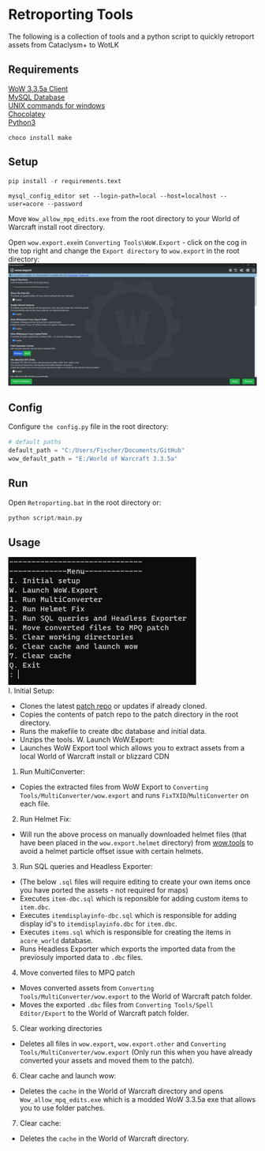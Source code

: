 
# Retroporting Tools

The following is a collection of tools and a python script to quickly retroport assets from Cataclysm+ to WotLK


## Requirements
[WoW 3.3.5a Client](https://wowdl.net/client/3.3.5a-win-us)\
[MySQL Database](https://dev.mysql.com/downloads/mysql/)\
[UNIX commands for windows](https://github.com/George-Ogden/UNIX)\
[Chocolatey](https://chocolatey.org/install)\
[Python3](https://www.python.org/downloads/)
```
choco install make
```
## Setup

```python
pip install -r requirements.text
```
```MySQL
mysql_config_editor set --login-path=local --host=localhost --user=acore --password
```
Move `Wow_allow_mpq_edits.exe` from the root directory to your World of Warcraft install root directory.

Open `wow.export.exe`in `Converting Tools\WoW.Export` - click on the cog in the top right and change the `Export directory` to `wow.export` in the root directory:
![](https://github.com/fischerlol/retroporting/blob/main/Image/wow.export.png "wow.export")

## Config

Configure `the config.py` file in the root directory:
```python
# default paths
default_path = "C:/Users/Fischer/Documents/GitHub"
wow_default_path = "E:/World of Warcraft 3.3.5a"
```
## Run
Open `Retroporting.bat` in the root directory or:
```python
python script/main.py
```
## Usage
![](https://github.com/fischerlol/retroporting/blob/main/Image/Retroporting.png "Retroporting")\
I. Initial Setup:
* Clones the latest [patch repo](https://github.com/fischerlol/patch/tree/retroporting) or updates if already cloned.
* Copies the contents of patch repo to the patch directory in the root directory.
* Runs the makefile to create dbc database and initial data.
* Unzips the tools.
W. Launch WoW.Export:
* Launches WoW Export tool which allows you to extract assets from a local World of Warcraft install or blizzard CDN
1. Run MultiConverter:
* Copies the extracted files from WoW Export to `Converting Tools/MultiConverter/wow.export` and runs `FixTXID`/`MultiConverter` on each file.
2. Run Helmet Fix:
* Will run the above process on manually downloaded helmet files (that have been placed in the `wow.export.helmet` directory) from [wow.tools](https://wow.tools/files/) to avoid a helmet particle offset issue with certain helmets.
3. Run SQL queries and Headless Exporter:
* (The below `.sql` files will require editing to create your own items once you have ported the assets - not required for maps)
* Executes `item-dbc.sql` which is reponsible for adding custom items to `item.dbc`.
* Executes `itemdisplayinfo-dbc.sql` which is responsible for adding display id's to `itemdisplayinfo.dbc` for `item.dbc`.
* Executes `items.sql` which is responsible for creating the items in `acore_world` database.
* Runs Headless Exporter which exports the imported data from the previosuly imported data to `.dbc` files.
4. Move converted files to MPQ patch
* Moves converted assets from `Converting Tools/MultiConverter/wow.export` to the World of Warcraft patch folder.
* Moves the exported `.dbc` files from `Converting Tools/Spell Editor/Export` to the World of Warcraft patch folder.
5. Clear working directories
* Deletes all files in `wow.export`, `wow.export.other` and `Converting Tools/MultiConverter/wow.export` (Only run this when you have already converted your assets and moved them to the patch).
6. Clear cache and launch wow:
* Deletes the `cache` in the World of Warcraft directory and opens `Wow_allow_mpq_edits.exe` which is a modded WoW 3.3.5a exe that allows you to use folder patches.
7. Clear cache:
* Deletes the `cache` in the World of Warcraft directory.